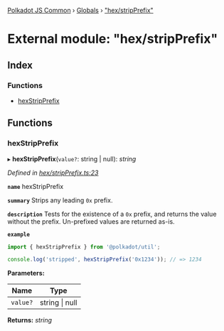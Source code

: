 [Polkadot JS Common](../README.md) › [Globals](../globals.md) › ["hex/stripPrefix"](_hex_stripprefix_.md)

# External module: "hex/stripPrefix"

## Index

### Functions

* [hexStripPrefix](_hex_stripprefix_.md#hexstripprefix)

## Functions

###  hexStripPrefix

▸ **hexStripPrefix**(`value?`: string | null): *string*

*Defined in [hex/stripPrefix.ts:23](https://github.com/polkadot-js/common/blob/90ca8a0d/packages/util/src/hex/stripPrefix.ts#L23)*

**`name`** hexStripPrefix

**`summary`** Strips any leading `0x` prefix.

**`description`** 
Tests for the existence of a `0x` prefix, and returns the value without the prefix. Un-prefixed values are returned as-is.

**`example`** 
<BR>

```javascript
import { hexStripPrefix } from '@polkadot/util';

console.log('stripped', hexStripPrefix('0x1234')); // => 1234
```

**Parameters:**

Name | Type |
------ | ------ |
`value?` | string &#124; null |

**Returns:** *string*
